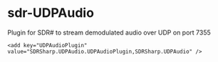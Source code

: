 # sdr-UDPAudio
Plugin for SDR# to stream demodulated audio over UDP on port 7355


	<add key="UDPAudioPlugin" value="SDRSharp.UDPAudio.UDPAudioPlugin,SDRSharp.UDPAudio" />